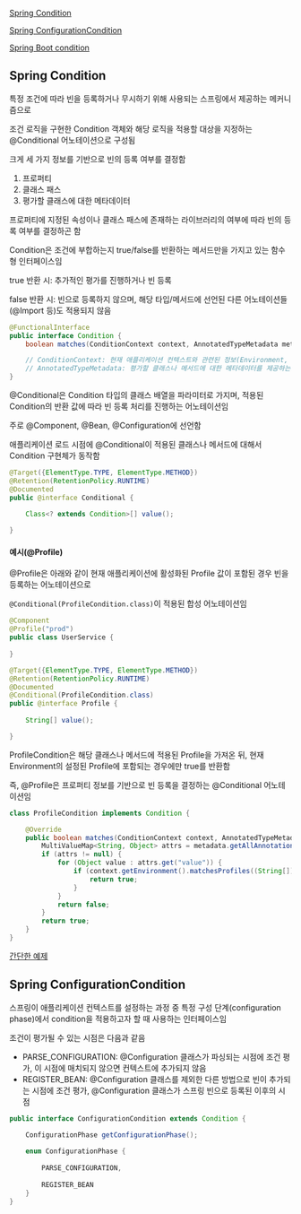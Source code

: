 [Spring Condition](#spring-condition)

[Spring ConfigurationCondition](#spring-configurationcondition)

[Spring Boot condition](../../boot/txt/condition.md)


## Spring Condition

특정 조건에 따라 빈을 등록하거나 무시하기 위해 사용되는 스프링에서 제공하는 메커니즘으로

조건 로직을 구현한 Condition 객체와 해당 로직을 적용할 대상을 지정하는 @Conditional 어노테이션으로 구성됨

크게 세 가지 정보를 기반으로 빈의 등록 여부를 결정함

1. 프로퍼티
2. 클래스 패스
3. 평가할 클래스에 대한 메타데이터

프로퍼티에 지정된 속성이나 클래스 패스에 존재하는 라이브러리의 여부에 따라 빈의 등록 여부를 결정하곤 함

Condition은 조건에 부합하는지 true/false를 반환하는 메서드만을 가지고 있는 함수형 인터페이스임

true 반환 시: 추가적인 평가를 진행하거나 빈 등록

false 반환 시: 빈으로 등록하지 않으며, 해당 타입/메서드에 선언된 다른 어노테이션들(@Import 등)도 적용되지 않음

```java
@FunctionalInterface
public interface Condition {
    boolean matches(ConditionContext context, AnnotatedTypeMetadata metadata);

    // ConditionContext: 현재 애플리케이션 컨텍스트와 관련된 정보(Environment, ResourceLoader, ClassLoader 등)를 제공하는 객체
    // AnnotatedTypeMetadata: 평가할 클래스나 메서드에 대한 메타데이터를 제공하는 객체
}
```

@Conditional은 Condition 타입의 클래스 배열을 파라미터로 가지며, 적용된 Condition의 반환 값에 따라 빈 등록 처리를 진행하는 어노테이션임

주로 @Component, @Bean, @Configuration에 선언함

애플리케이션 로드 시점에 @Conditional이 적용된 클래스나 메서드에 대해서 Condition 구현체가 동작함

```java
@Target({ElementType.TYPE, ElementType.METHOD})
@Retention(RetentionPolicy.RUNTIME)
@Documented
public @interface Conditional {

    Class<? extends Condition>[] value();
    
}
```

#### 예시(@Profile)

@Profile은 아래와 같이 현재 애플리케이션에 활성화된 Profile 값이 포함된 경우 빈을 등록하는 어노테이션으로

`@Conditional(ProfileCondition.class)`이 적용된 합성 어노테이션임

```java
@Component
@Profile("prod")
public class UserService {
    
}

@Target({ElementType.TYPE, ElementType.METHOD})
@Retention(RetentionPolicy.RUNTIME)
@Documented
@Conditional(ProfileCondition.class)
public @interface Profile {
    
    String[] value();

}
```

ProfileCondition은 해당 클래스나 메서드에 적용된 Profile을 가져온 뒤, 현재 Environment의 설정된 Profile에 포함되는 경우에만 true를 반환함

즉, @Profile은 프로퍼티 정보를 기반으로 빈 등록을 결정하는 @Conditional 어노테이션임

```java
class ProfileCondition implements Condition {

    @Override
    public boolean matches(ConditionContext context, AnnotatedTypeMetadata metadata) {
        MultiValueMap<String, Object> attrs = metadata.getAllAnnotationAttributes(Profile.class.getName());
        if (attrs != null) {
            for (Object value : attrs.get("value")) {
                if (context.getEnvironment().matchesProfiles((String[]) value)) {
                    return true;
                }
            }
            return false;
        }
        return true;
    }
}
```

[간단한 예제](../src/main/java/com/hansanhha/spring/core/condition/SimpleConfiguration.java)

## Spring ConfigurationCondition

스프링이 애플리케이션 컨텍스트를 설정하는 과정 중 특정 구성 단계(configuration phase)에서 condition을 적용하고자 할 때 사용하는 인터페이스임

조건이 평가될 수 있는 시점은 다음과 같음
- PARSE_CONFIGURATION: @Configuration 클래스가 파싱되는 시점에 조건 평가, 이 시점에 매치되지 않으면 컨텍스트에 추가되지 않음
- REGISTER_BEAN: @Configuration 클래스를 제외한 다른 방법으로 빈이 추가되는 시점에 조건 평가, @Configuration 클래스가 스프링 빈으로 등록된 이후의 시점

```java
public interface ConfigurationCondition extends Condition {

    ConfigurationPhase getConfigurationPhase();
    
    enum ConfigurationPhase {
        
        PARSE_CONFIGURATION,
        
        REGISTER_BEAN
    }
}
```